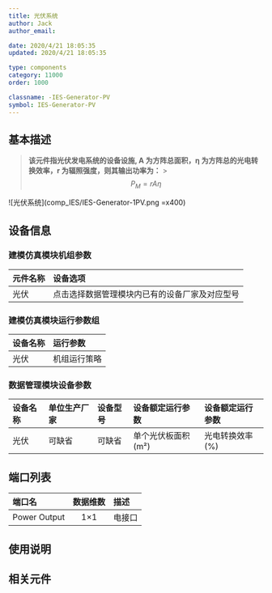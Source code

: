 ```yaml
---
title: 光伏系统
author: Jack
author_email:

date: 2020/4/21 18:05:35
updated: 2020/4/21 18:05:35

type: components
category: 11000
order: 1000

classname: -IES-Generator-PV
symbol: IES-Generator-PV
---
```


## 基本描述

> **该元件指光伏发电系统的设备设施, A 为方阵总面积，η 为方阵总的光电转换效率，r 为辐照强度，则其输出功率为：** > $$P_M=rA\eta$$

![光伏系统](comp_IES/IES-Generator-1PV.png =x400)

## 设备信息

### 建模仿真模块机组参数

| 元件名称 | 设备选项                                       |
| :------- | :--------------------------------------------- |
| 光伏     | 点击选择数据管理模块内已有的设备厂家及对应型号 |

### 建模仿真模块运行参数组

| 设备名称 | 运行参数     |
| :------- | :----------- |
| 光伏     | 机组运行策略 |

### 数据管理模块设备参数

| 设备名称 | 单位生产厂家 | 设备型号 | 设备额定运行参数   | 设备额定运行参数 |
| :------- | :----------- | :------- | :----------------- | :--------------- |
| 光伏     | 可缺省       | 可缺省   | 单个光伏板面积(m²) | 光电转换效率(%)  |

## 端口列表

| 端口名       | 数据维数 | 描述   |
| :----------- | :------: | :----- |
| Power Output |   1×1    | 电接口 |

## 使用说明

## 相关元件

